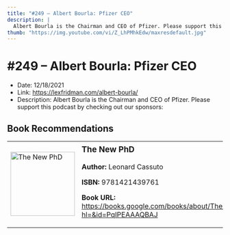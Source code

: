 ```yaml
---
title: "#249 – Albert Bourla: Pfizer CEO"
description: |
  Albert Bourla is the Chairman and CEO of Pfizer. Please support this podcast by checking out our sponsors:"
thumb: "https://img.youtube.com/vi/Z_LhPMhkEdw/maxresdefault.jpg"
---
```


# #249 – Albert Bourla: Pfizer CEO

  - Date: 12/18/2021
  - Link: https://lexfridman.com/albert-bourla/
  - Description: Albert Bourla is the Chairman and CEO of Pfizer. Please support this podcast by checking out our sponsors:

## Book Recommendations

<table style="border: none;"><tr style="border: none;"><td style="border: none;"><img src="https://books.google.com/books/content?id=PqIPEAAAQBAJ&printsec=frontcover&img=1&zoom=1&edge=curl&source=gbs_api" alt="The New PhD" width="150" style="vertical-align: top;"></td><td style="border: none; vertical-align: top;"><h3 style='margin-top: 5'>The New PhD</h3><p><strong>Author:</strong> Leonard Cassuto</p><p><strong>ISBN:</strong> 9781421439761</p><p><strong>Book URL:</strong> <a href="https://books.google.com/books/about/The_New_PhD.html?hl=&id=PqIPEAAAQBAJ">https://books.google.com/books/about/The_New_PhD.html?hl=&id=PqIPEAAAQBAJ</a></p></td></tr></table>

